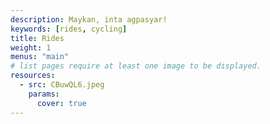 ```yaml
---
description: Maykan, inta agpasyar!
keywords: [rides, cycling]
title: Rides
weight: 1
menus: "main"
# list pages require at least one image to be displayed.
resources:
  - src: CBuwQL6.jpeg
    params:
      cover: true
---
```

